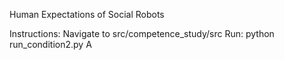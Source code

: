 Human Expectations of Social Robots

Instructions:
Navigate to src/competence_study/src
Run: python run_condition2.py A

